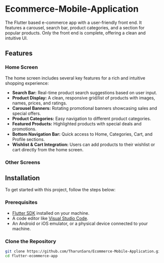 # Ecommerce-Mobile-Application
The Flutter based e-commerce app with a user-friendly front end. It features a carousel, search bar, product categories, and a section for popular products. Only the front end is complete, offering a clean and intuitive UI.

## Features

### Home Screen
The home screen includes several key features for a rich and intuitive shopping experience:

- **Search Bar:** Real-time product search suggestions based on user input.
- **Product Display:** A clean, responsive grid/list of products with images, names, prices, and ratings.
- **Carousel Banners:** Rotating promotional banners showcasing sales and special offers.
- **Product Categories:** Easy navigation to different product categories.
- **Featured Products:** Highlighted products with special deals and promotions.
- **Bottom Navigation Bar:** Quick access to Home, Categories, Cart, and Profile sections.
- **Wishlist & Cart Integration:** Users can add products to their wishlist or cart directly from the home screen.

### Other Screens

## Installation

To get started with this project, follow the steps below:

### Prerequisites

- [Flutter SDK](https://flutter.dev/docs/get-started/install) installed on your machine.
- A code editor like [Visual Studio Code](https://code.visualstudio.com/).
- An Android or iOS emulator, or a physical device connected to your machine.

### Clone the Repository

```bash
git clone https://github.com/TharunSaro/Ecommerce-Mobile-Application.git
cd flutter-ecommerce-app
